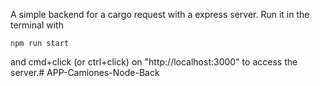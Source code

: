 A simple backend for a cargo request with a express server. Run it in the terminal with

```
npm run start
```

and cmd+click (or ctrl+click) on "http://localhost:3000" to access the server.# APP-Camiones-Node-Back
